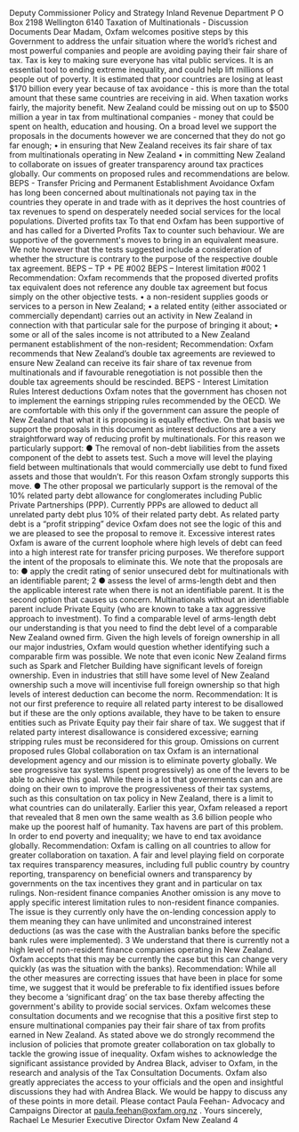 Deputy Commissioner Policy and Strategy Inland Revenue Department P O Box 2198 Wellington 6140 Taxation of Multinationals - Discussion Documents Dear Madam, Oxfam welcomes positive steps by this Government to address the unfair situation where the world’s richest and most powerful companies and people are avoiding paying their fair share of tax. Tax is key to making sure everyone has vital public services. It is an essential tool to ending extreme inequality, and could help lift millions of people out of poverty. It is estimated that poor countries are losing at least $170 billion every year because of tax avoidance - this is more than the total amount that these same countries are receiving in aid. When taxation works fairly, the majority benefit. New Zealand could be missing out on up to $500 million a year in tax from multinational companies - money that could be spent on health, education and housing. On a broad level we support the proposals in the documents however we are concerned that they do not go far enough; • in ensuring that New Zealand receives its fair share of tax from multinationals operating in New Zealand • in committing New Zealand to collaborate on issues of greater transparency around tax practices globally. Our comments on proposed rules and recommendations are below. BEPS - Transfer Pricing and Permanent Establishment Avoidance Oxfam has long been concerned about multinationals not paying tax in the countries they operate in and trade with as it deprives the host countries of tax revenues to spend on desperately needed social services for the local populations. Diverted profits tax To that end Oxfam has been supportive of and has called for a Diverted Profits Tax to counter such behaviour. We are supportive of the government's moves to bring in an equivalent measure. We note however that the tests suggested include a consideration of whether the structure is contrary to the purpose of the respective double tax agreement. BEPS – TP + PE #002 BEPS – Interest limitation #002 1 Recommendation: Oxfam recommends that the proposed diverted profits tax equivalent does not reference any double tax agreement but focus simply on the other objective tests. • a non-resident supplies goods or services to a person in New Zealand; • a related entity (either associated or commercially dependant) carries out an activity in New Zealand in connection with that particular sale for the purpose of bringing it about; • some or all of the sales income is not attributed to a New Zealand permanent establishment of the non-resident; Recommendation: Oxfam recommends that New Zealand’s double tax agreements are reviewed to ensure New Zealand can receive its fair share of tax revenue from multinationals and if favourable renegotiation is not possible then the double tax agreements should be rescinded. BEPS - Interest Limitation Rules Interest deductions Oxfam notes that the government has chosen not to implement the earnings stripping rules recommended by the OECD. We are comfortable with this only if the government can assure the people of New Zealand that what it is proposing is equally effective. On that basis we support the proposals in this document as interest deductions are a very straightforward way of reducing profit by multinationals. For this reason we particularly support: ● The removal of non-debt liabilities from the assets component of the debt to assets test. Such a move will level the playing field between multinationals that would commercially use debt to fund fixed assets and those that wouldn’t. For this reason Oxfam strongly supports this move. ● The other proposal we particularly support is the removal of the 10% related party debt allowance for conglomerates including Public Private Partnerships (PPP). Currently PPPs are allowed to deduct all unrelated party debt plus 10% of their related party debt. As related party debt is a “profit stripping” device Oxfam does not see the logic of this and we are pleased to see the proposal to remove it. Excessive interest rates Oxfam is aware of the current loophole where high levels of debt can feed into a high interest rate for transfer pricing purposes. We therefore support the intent of the proposals to eliminate this. We note that the proposals are to: ● apply the credit rating of senior unsecured debt for multinationals with an identifiable parent; 2 ● assess the level of arms-length debt and then the applicable interest rate when there is not an identifiable parent. It is the second option that causes us concern. Multinationals without an identifiable parent include Private Equity (who are known to take a tax aggressive approach to investment). To find a comparable level of arms-length debt our understanding is that you need to find the debt level of a comparable New Zealand owned firm. Given the high levels of foreign ownership in all our major industries, Oxfam would question whether identifying such a comparable firm was possible. We note that even iconic New Zealand firms such as Spark and Fletcher Building have significant levels of foreign ownership. Even in industries that still have some level of New Zealand ownership such a move will incentivise full foreign ownership so that high levels of interest deduction can become the norm. Recommendation: It is not our first preference to require all related party interest to be disallowed but if these are the only options available, they have to be taken to ensure entities such as Private Equity pay their fair share of tax. We suggest that if related party interest disallowance is considered excessive; earning stripping rules must be reconsidered for this group. Omissions on current proposed rules Global collaboration on tax Oxfam is an international development agency and our mission is to eliminate poverty globally. We see progressive tax systems (spent progressively) as one of the levers to be able to achieve this goal. While there is a lot that governments can and are doing on their own to improve the progressiveness of their tax systems, such as this consultation on tax policy in New Zealand, there is a limit to what countries can do unilaterally. Earlier this year, Oxfam released a report that revealed that 8 men own the same wealth as 3.6 billion people who make up the poorest half of humanity. Tax havens are part of this problem. In order to end poverty and inequality; we have to end tax avoidance globally. Recommendation: Oxfam is calling on all countries to allow for greater collaboration on taxation. A fair and level playing field on corporate tax requires transparency measures, including full public country by country reporting, transparency on beneficial owners and transparency by governments on the tax incentives they grant and in particular on tax rulings. Non-resident finance companies Another omission is any move to apply specific interest limitation rules to non-resident finance companies. The issue is they currently only have the on-lending concession apply to them meaning they can have unlimited and unconstrained interest deductions (as was the case with the Australian banks before the specific bank rules were implemented). 3 We understand that there is currently not a high level of non-resident finance companies operating in New Zealand. Oxfam accepts that this may be currently the case but this can change very quickly (as was the situation with the banks). Recommendation: While all the other measures are correcting issues that have been in place for some time, we suggest that it would be preferable to fix identified issues before they become a ‘significant drag’ on the tax base thereby affecting the government's ability to provide social services. Oxfam welcomes these consultation documents and we recognise that this a positive first step to ensure multinational companies pay their fair share of tax from profits earned in New Zealand. As stated above we do strongly recommend the inclusion of policies that promote greater collaboration on tax globally to tackle the growing issue of inequality. Oxfam wishes to acknowledge the significant assistance provided by Andrea Black, adviser to Oxfam, in the research and analysis of the Tax Consultation Documents. Oxfam also greatly appreciates the access to your officials and the open and insightful discussions they had with Andrea Black. We would be happy to discuss any of these points in more detail. Please contact Paula Feehan- Advocacy and Campaigns Director at paula.feehan@oxfam.org.nz . Yours sincerely, Rachael Le Mesurier Executive Director Oxfam New Zealand 4